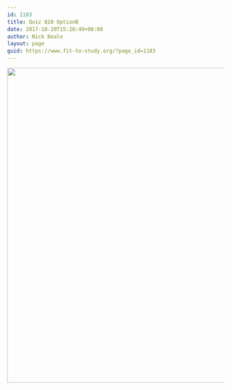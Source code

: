 ```yaml
---
id: 1183
title: Quiz Q10 OptionB
date: 2017-10-20T15:20:49+00:00
author: Nick Beale
layout: page
guid: https://www.fit-to-study.org/?page_id=1183
---
```

[<img class="alignnone wp-image-1177 size-full" src="/wp-content/uploads/2017/10/summaryB.jpg?resize=1488%2C730&#038;ssl=1" alt="" width="1488" height="730" srcset="/wp-content/uploads/2017/10/summaryB.jpg?w=1488&ssl=1 1488w, /wp-content/uploads/2017/10/summaryB.jpg?resize=300%2C147&ssl=1 300w, /wp-content/uploads/2017/10/summaryB.jpg?resize=768%2C377&ssl=1 768w, /wp-content/uploads/2017/10/summaryB.jpg?resize=1024%2C502&ssl=1 1024w" sizes="(max-width: 1000px) 100vw, 1000px" data-recalc-dims="1" />](/wp-content/uploads/2017/10/summaryB.jpg?ssl=1)